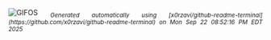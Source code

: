 <div align="justify">
<picture>
    <source media="(prefers-color-scheme: dark)" srcset="https://i.ibb.co/G49Xk4DB/output-gif.gif">
    <source media="(prefers-color-scheme: light)" srcset="https://i.ibb.co/G49Xk4DB/output-gif.gif">
    <img alt="GIFOS" src="https://i.ibb.co/G49Xk4DB/output-gif.gif">
</picture>
<sub><i>Generated automatically using [x0rzavi/github-readme-terminal](https://github.com/x0rzavi/github-readme-terminal) on Mon Sep 22 08:52:16 PM EDT 2025</i></sub>
</div>

<!--  -->